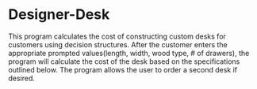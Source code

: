 # Designer-Desk
This program calculates the cost of constructing custom desks for customers using decision structures. 
After the customer enters the appropriate prompted values(length, width, wood type, # of drawers),
the program will calculate the cost of the desk based on the specifications outlined below. The
program allows the user to order a second desk if desired.
